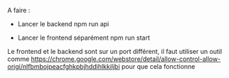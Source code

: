 A faire :

- Lancer le backend
npm run api

- Lancer le frontend séparément
npm run start

Le frontend et le backend sont sur un port différent, il faut utiliser un outil comme 
https://chrome.google.com/webstore/detail/allow-control-allow-origi/nlfbmbojpeacfghkpbjhddihlkkiljbi
pour que cela fonctionne
